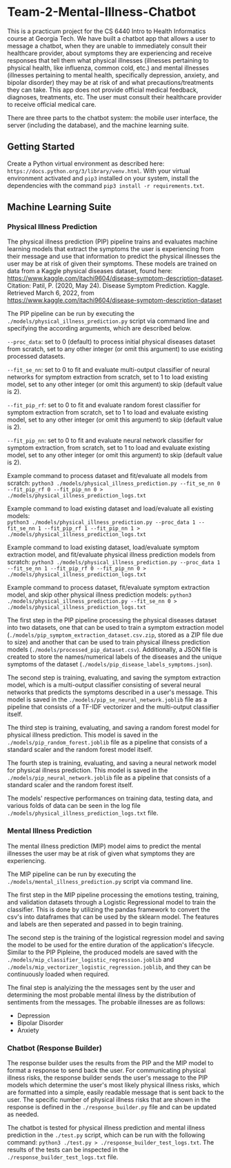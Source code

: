 # Team-2-Mental-Illness-Chatbot
This is a practicum project for the CS 6440 Intro to Health Informatics course at Georgia Tech. We have built a chatbot app that allows a user to message a chatbot, when they are unable to immediately consult their healthcare provider, about symptoms they are experiencing and receive responses that tell them what physical illnesses (illnesses pertaining to physical health, like influenza, common cold, etc.) and mental illnesses (illnesses pertaining to mental health, specifically depression, anxiety, and bipolar disorder) they may be at risk of and what precautions/treatments they can take. This app does not provide official medical feedback, diagnoses, treatments, etc. The user must consult their healthcare provider to receive official medical care.

There are three parts to the chatbot system: the mobile user interface, the server (including the database), and the machine learning suite.

## Getting Started 
Create a Python virtual environment as described here: `https://docs.python.org/3/library/venv.html`. With your virtual environment activated and `pip3` installed on your system, install the dependencies with the command `pip3 install -r requirements.txt`.

## Machine Learning Suite

### Physical Illness Prediction 
The physical illness prediction (PIP) pipeline trains and evaluates machine learning models that extract the symptoms the user is experiencing from their message and use that information to predict the physical illnesses the user may be at risk of given their symptoms. These models are trained on data from a Kaggle physical diseases dataset, found here: https://www.kaggle.com/itachi9604/disease-symptom-description-dataset. Citation: Patil, P. (2020, May 24). Disease Symptom Prediction. Kaggle. Retrieved March 6, 2022, from https://www.kaggle.com/itachi9604/disease-symptom-description-dataset

The PIP pipeline can be run by executing the `./models/physical_illness_prediction.py` script via command line and specifying the according arguments, which are described below. 

`--proc_data`: set to 0 (default) to process initial physical diseases dataset from scratch, set to any other integer (or omit this argument) to use existing processed datasets. 

`--fit_se_nn`: set to 0 to fit and evaluate multi-output classifier of neural networks for symptom extraction from scratch, set to 1 to load existing model, set to any other integer (or omit this argument) to skip (default value is 2). 

`--fit_pip_rf`: set to 0 to fit and evaluate random forest classifier for symptom extraction from scratch, set to 1 to load and evaluate existing model, set to any other integer (or omit this argument) to skip (default value is 2). 

`--fit_pip_nn`: set to 0 to fit and evaluate neural network classifier for symptom extraction, from scratch, set to 1 to load and evaluate existing model, set to any other integer (or omit this argument) to skip (default value is 2). 

Example command to process dataset and fit/evaluate all models from scratch: 
`python3 ./models/physical_illness_prediction.py --fit_se_nn 0 --fit_pip_rf 0 --fit_pip_nn 0 > ./models/physical_illness_prediction_logs.txt`

Example command to load existing dataset and load/evaluate all existing models:  
`python3 ./models/physical_illness_prediction.py --proc_data 1 --fit_se_nn 1 --fit_pip_rf 1 --fit_pip_nn 1 > ./models/physical_illness_prediction_logs.txt`

Example command to load existing dataset, load/evaluate symptom extraction model, and fit/evaluate physical illness prediction models from scratch: 
`python3 ./models/physical_illness_prediction.py --proc_data 1 --fit_se_nn 1 --fit_pip_rf 0 --fit_pip_nn 0 > ./models/physical_illness_prediction_logs.txt`

Example command to process dataset, fit/evaluate symptom extraction model, and skip other physical illness prediction models: 
`python3 ./models/physical_illness_prediction.py --fit_se_nn 0 > ./models/physical_illness_prediction_logs.txt`

The first step in the PIP pipeline processing the physical diseases dataset into two datasets, one that can be used to train a symptom extraction model (`./models/pip_symptom_extraction_dataset.csv.zip`, stored as a ZIP file due to size) and another that can be used to train physical illness prediction models (`./models/processed_pip_dataset.csv`). Additionally, a JSON file is created to store the names/numerical labels of the diseases and the unique symptoms of the dataset (`./models/pip_disease_labels_symptoms.json`). 

The second step is training, evaluating, and saving the symptom extraction model, which is a multi-output classifier consisting of several neural networks that predicts the symptoms described in a user's message. This model is saved in the `./models/pip_se_neural_network.joblib` file as a pipeline that consists of a TF-IDF vectorizer and the multi-output classifier itself. 

The third step is training, evaluating, and saving a random forest model for physical illness prediction. This model is saved in the `./models/pip_random_forest.joblib` file as a pipeline that consists of a standard scaler and the random forest model itself. 

The fourth step is training, evaluating, and saving a neural network model for physical illness prediction. This model is saved in the `./models/pip_neural_network.joblib` file as a pipeline that consists of a standard scaler and the random forest itself. 

The models' respective performances on training data, testing data, and various folds of data can be seen in the log file `./models/physical_illness_prediction_logs.txt` file. 

### Mental Illness Prediction 
The mental illness prediction (MIP) model aims to predict the mental illnesses the user may be at risk of given what symptoms they are experiencing. 

The MIP pipeline can be run by executing the `./models/mental_illness_prediction.py` script via command line.

The first step in the MIP pipeline processing the emotions testing, training, and validation datasets through a Logistic Regressional model to train the classifier. This is done by utilizing the pandas framework to convert the csv's into dataframes that can be used by the sklearn model. The features and labels are then seperated and passed in to begin training.

The second step is the training of the logistical regression model and saving the model to be used for the entire duration of the application's lifecycle. Similar to the PIP Pipleine, the produced models are saved with the `./models/mip_classifier_logistic_regression.joblib` and `./models/mip_vectorizer_logistic_regression.joblib`, and they can be continuously loaded when required.
  
The final step is analyizing the  the messages sent by the user and determining the most probable mental illness by the distribution of sentiments from the messages. The probable illnesses are as follows:
- Depression
- Bipolar Disorder
- Anxiety

### Chatbot (Response Builder)
The response builder uses the results from the PIP and the MIP model to format a response to send back the user. For communicating physical illness risks, the response builder sends the user's message to the PIP models which determine the user's most likely physical illness risks, which are formatted into a simple, easily readable message that is sent back to the user. The specific number of physical illness risks that are shown in the response is defined in the `./response_builder.py` file and can be updated as needed. 

The chatbot is tested for physical illness prediction and mental illness prediction in the `./test.py` script, which can be run with the following command: `python3 ./test.py > ./response_builder_test_logs.txt`. The results of the tests can be inspected in the `./response_builder_test_logs.txt` file. 
